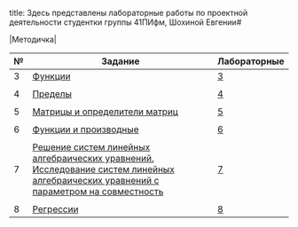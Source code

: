title: Здесь представлены лабораторные работы по проектной деятельности студентки группы 41ПИфм, Шохиной Евгении#

|Методичка|

|№| Задание | Лабораторные |
|-|--------|--------------|
|3| [Функции](https://github.com/jiangui-x-x/ne-xoxo/blob/main/%D0%97%D0%B0%D0%B4%D0%B0%D0%BD%D0%B8%D1%8F%20maple/Laboratornaya_rabota_3_Proekt_deyatelnost_1_kurs%20(1).pdf) |[3](https://github.com/jiangui-x-x/ne-xoxo/blob/main/maple/3.mw)| 
| | | |
|4| [Пределы](https://github.com/jiangui-x-x/ne-xoxo/blob/main/%D0%97%D0%B0%D0%B4%D0%B0%D0%BD%D0%B8%D1%8F%20maple/Laboratornaya_rabota_4_Proekt_deyat_1_kurs%20(1).pdf) |[4](https://github.com/jiangui-x-x/ne-xoxo/blob/main/maple/4.mw)|
| | | |
|5| [Матрицы и определители матриц](https://github.com/jiangui-x-x/ne-xoxo/blob/main/%D0%97%D0%B0%D0%B4%D0%B0%D0%BD%D0%B8%D1%8F%20maple/Laboratornaya_rabota_5_13_PD_1_kurs.pdf) |[5](https://github.com/jiangui-x-x/ne-xoxo/blob/main/maple/5.mw)|
| | | |
|6| [Функции и производные](https://github.com/jiangui-x-x/ne-xoxo/blob/main/%D0%97%D0%B0%D0%B4%D0%B0%D0%BD%D0%B8%D1%8F%20maple/Laboratornaya_rabota_6_Proekt_deyat__1_kurs_1.pdf) |[6](https://github.com/jiangui-x-x/ne-xoxo/blob/main/maple/6.mw)|
| | | |
|7| [Решение систем линейных алгебраических уравнений. Исследование систем линейных алгебраических уравнений с параметром на совместность](https://github.com/jiangui-x-x/ne-xoxo/blob/main/%D0%97%D0%B0%D0%B4%D0%B0%D0%BD%D0%B8%D1%8F%20maple/Laboratornaya_rabota_7_Proekt_deyatelnost_1_kurs.doc) |[7](https://github.com/jiangui-x-x/ne-xoxo/blob/main/maple/7.mw)|
| | | |
|8| [Регрессии](https://github.com/jiangui-x-x/ne-xoxo/blob/main/%D0%97%D0%B0%D0%B4%D0%B0%D0%BD%D0%B8%D1%8F%20maple/Laboratornaya_rabota_8_po_PD%20(1).doc) |[8](https://github.com/jiangui-x-x/ne-xoxo/blob/main/maple/8.mw)|

